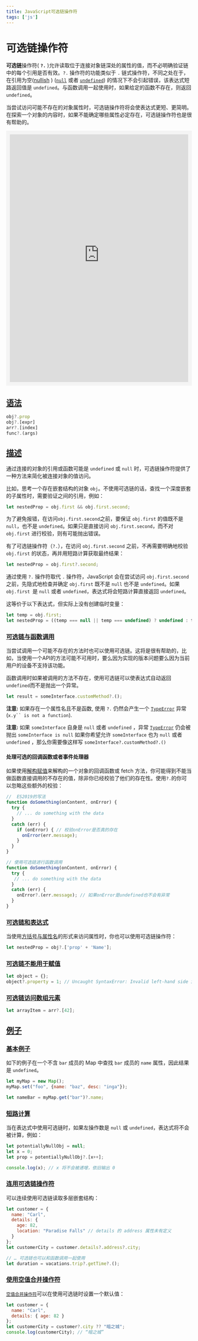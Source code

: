 ```yaml
---
title: JavaScript可选链操作符
tags: ['js']
---
```


# 可选链操作符

**可选链**操作符( **`?.`** )允许读取位于连接对象链深处的属性的值，而不必明确验证链中的每个引用是否有效。`?.` 操作符的功能类似于 `.` 链式操作符，不同之处在于，在引用为空([nullish](https://developer.mozilla.org/zh-CN/docs/Glossary/Nullish) ) ([`null`](https://developer.mozilla.org/zh-CN/docs/Web/JavaScript/Reference/Global_Objects/null) 或者 [`undefined`](https://developer.mozilla.org/zh-CN/docs/Web/JavaScript/Reference/Global_Objects/undefined)) 的情况下不会引起错误，该表达式短路返回值是 `undefined`。与函数调用一起使用时，如果给定的函数不存在，则返回 `undefined`。

当尝试访问可能不存在的对象属性时，可选链操作符将会使表达式更短、更简明。在探索一个对象的内容时，如果不能确定哪些属性必定存在，可选链操作符也是很有帮助的。

<iframe class="interactive" height="692" src="https://interactive-examples.mdn.mozilla.net/pages/js/expressions-optionalchainingoperator.html" title="MDN Web Docs Interactive Example" loading="lazy" style="box-sizing: border-box; background-color: rgb(244, 244, 244); border: 0px; color: rgb(27, 27, 27); padding: 10px; width: 1002px; max-width: 100%;"></iframe>

## [语法](https://developer.mozilla.org/zh-CN/docs/Web/JavaScript/Reference/Operators/Optional_chaining#语法)

```js
obj?.prop
obj?.[expr]
arr?.[index]
func?.(args)
```

## [描述](https://developer.mozilla.org/zh-CN/docs/Web/JavaScript/Reference/Operators/Optional_chaining#描述)

通过连接的对象的引用或函数可能是 `undefined` 或 `null` 时，可选链操作符提供了一种方法来简化被连接对象的值访问。

比如，思考一个存在嵌套结构的对象 `obj`。不使用可选链的话，查找一个深度嵌套的子属性时，需要验证之间的引用，例如：

```js
let nestedProp = obj.first && obj.first.second;
```


为了避免报错，在访问`obj.first.second`之前，要保证 `obj.first` 的值既不是 `null`，也不是 `undefined`。如果只是直接访问 `obj.first.second`，而不对 `obj.first` 进行校验，则有可能抛出错误。

有了可选链操作符（`?.`），在访问 `obj.first.second` 之前，不再需要明确地校验 `obj.first` 的状态，再并用短路计算获取最终结果：

```js
let nestedProp = obj.first?.second;
```


通过使用 `?.` 操作符取代 `.` 操作符，JavaScript 会在尝试访问 `obj.first.second` 之前，先隐式地检查并确定 `obj.first` 既不是 `null` 也不是 `undefined`。如果`obj.first `是 `null` 或者 `undefined`，表达式将会短路计算直接返回 `undefined`。

这等价于以下表达式，但实际上没有创建临时变量：

```js
let temp = obj.first;
let nestedProp = ((temp === null || temp === undefined) ? undefined : temp.second);
```


### [可选链与函数调用](https://developer.mozilla.org/zh-CN/docs/Web/JavaScript/Reference/Operators/Optional_chaining#可选链与函数调用)

当尝试调用一个可能不存在的方法时也可以使用可选链。这将是很有帮助的，比如，当使用一个API的方法可能不可用时，要么因为实现的版本问题要么因为当前用户的设备不支持该功能。

函数调用时如果被调用的方法不存在，使用可选链可以使表达式自动返回`undefined`而不是抛出一个异常。

```js
let result = someInterface.customMethod?.();
```


**注意:** 如果存在一个属性名且不是函数, 使用 `?.` 仍然会产生一个 [`TypeError`](https://developer.mozilla.org/zh-CN/docs/Web/JavaScript/Reference/Global_Objects/TypeError) 异常 (`x.y`` is not a function`).

**注意:** 如果 `someInterface` 自身是 `null` 或者 `undefined` ，异常 [`TypeError`](https://developer.mozilla.org/zh-CN/docs/Web/JavaScript/Reference/Global_Objects/TypeError) 仍会被抛出 `someInterface is null` 如果你希望允许 `someInterface` 也为 `null` 或者 `undefined` ，那么你需要像这样写 `someInterface?.customMethod?.()`

#### 处理可选的回调函数或者事件处理器

如果使用[解构赋值](https://developer.mozilla.org/zh-CN/docs/Web/JavaScript/Reference/Operators/Destructuring_assignment)来解构的一个对象的回调函数或 fetch 方法，你可能得到不能当做函数直接调用的不存在的值，除非你已经校验了他们的存在性。使用`?.`的你可以忽略这些额外的校验：

```js
//  ES2019的写法
function doSomething(onContent, onError) {
  try {
    // ... do something with the data
  }
  catch (err) {
    if (onError) { // 校验onError是否真的存在
      onError(err.message);
    }
  }
}
```


```js
// 使用可选链进行函数调用
function doSomething(onContent, onError) {
  try {
   // ... do something with the data
  }
  catch (err) {
    onError?.(err.message); // 如果onError是undefined也不会有异常
  }
}
```


### [可选链和表达式](https://developer.mozilla.org/zh-CN/docs/Web/JavaScript/Reference/Operators/Optional_chaining#可选链和表达式)

当使用[方括号与属性名](https://developer.mozilla.org/zh-CN/docs/Web/JavaScript/Reference/Operators/Property_Accessors#方括号表示法)的形式来访问属性时，你也可以使用可选链操作符：

```js
let nestedProp = obj?.['prop' + 'Name'];
```


### [可选链不能用于赋值](https://developer.mozilla.org/zh-CN/docs/Web/JavaScript/Reference/Operators/Optional_chaining#可选链不能用于赋值)

```js
let object = {};
object?.property = 1; // Uncaught SyntaxError: Invalid left-hand side in assignment
```

### [可选链访问数组元素](https://developer.mozilla.org/zh-CN/docs/Web/JavaScript/Reference/Operators/Optional_chaining#可选链访问数组元素)

```js
let arrayItem = arr?.[42];
```

## [例子](https://developer.mozilla.org/zh-CN/docs/Web/JavaScript/Reference/Operators/Optional_chaining#例子)

### [基本例子](https://developer.mozilla.org/zh-CN/docs/Web/JavaScript/Reference/Operators/Optional_chaining#基本例子)

如下的例子在一个不含 `bar` 成员的 Map 中查找 `bar` 成员的 `name` 属性，因此结果是 `undefined`。

```js
let myMap = new Map();
myMap.set("foo", {name: "baz", desc: "inga"});

let nameBar = myMap.get("bar")?.name;
```


### [短路计算](https://developer.mozilla.org/zh-CN/docs/Web/JavaScript/Reference/Operators/Optional_chaining#短路计算)

当在表达式中使用可选链时，如果左操作数是 `null` 或 `undefined`，表达式将不会被计算，例如：

```js
let potentiallyNullObj = null;
let x = 0;
let prop = potentiallyNullObj?.[x++];

console.log(x); // x 将不会被递增，依旧输出 0
```


### [连用可选链操作符](https://developer.mozilla.org/zh-CN/docs/Web/JavaScript/Reference/Operators/Optional_chaining#连用可选链操作符)

可以连续使用可选链读取多层嵌套结构：

```js
let customer = {
  name: "Carl",
  details: {
    age: 82,
    location: "Paradise Falls" // details 的 address 属性未有定义
  }
};
let customerCity = customer.details?.address?.city;

// … 可选链也可以和函数调用一起使用
let duration = vacations.trip?.getTime?.();
```


### [使用空值合并操作符](https://developer.mozilla.org/zh-CN/docs/Web/JavaScript/Reference/Operators/Optional_chaining#使用空值合并操作符)

[`空值合并操作符`](https://developer.mozilla.org/zh-CN/docs/Web/JavaScript/Reference/Operators/Nullish_coalescing_operator)可以在使用可选链时设置一个默认值：

```js
let customer = {
  name: "Carl",
  details: { age: 82 }
};
let customerCity = customer?.city ?? "暗之城";
console.log(customerCity); // “暗之城”
```

